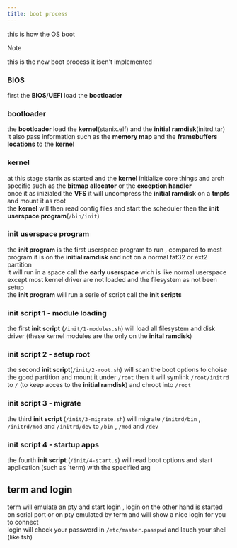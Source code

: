 ```yaml
---
title: boot process
---
```

this is how the OS boot  

> [!NOTE]  
> this is the new boot process it isen't implemented

### BIOS
first the **BIOS**/**UEFI** load the **bootloader**

### bootloader
the **bootloader** load the **kernel**(stanix.elf) and the **initial ramdisk**(initrd.tar)  
it also pass information such as the **memory map** and the **framebuffers locations** to the **kernel**  

### kernel
at this stage stanix as started and the **kernel** initialize core things and arch specific such as the **bitmap allocator** or the **exception handler**  
once it as inizialed the **VFS** it will uncompress the **initial ramdisk** on a **tmpfs** and mount it as root  
the **kernel** will then read config files and start the scheduler then the **init userspace program**(`/bin/init`)

### init userspace program
the **init program** is the first userspace program to run , compared to most program it is on the **initial ramdisk** and not on a normal fat32 or ext2 partition  
it will run in a space call the **early userspace** wich is like normal userspace except most kernel driver are not loaded and the filesystem as not been setup  
the **init program** will run a serie of script call the **init scripts**

### init script 1 - module loading
the first **init script** (`/init/1-modules.sh`) will load all filesystem and disk driver (these kernel modules are the only on the **inital ramdisk**)

### init script 2 - setup root
the second **init script**(`/init/2-root.sh`) will scan the boot options to choise the good partition and mount it under `/root`
then it will symlink `/root/initrd` to `/` (to keep acces to the **initial ramdisk**) and chroot into `/root`

### init script 3 - migrate
the third **init script** (`/init/3-migrate.sh`) will migrate `/initrd/bin` , `/initrd/mod` and `/initrd/dev` to `/bin` , `/mod` and `/dev`

### init script 4 - startup apps
the fourth **init script** (`/init/4-start.s`) will read boot options and start application (such as `term) with the specified arg

## term and login
term will emulate an pty and start login , login on the other hand is started on serial port or on pty emulated by term and will show a nice login for you to connect  
login will check your password in `/etc/master.passpwd` and lauch your shell (like tsh)
